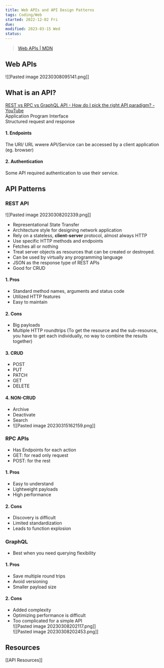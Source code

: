 ```yaml
---
title: Web APIs and API Design Patterns
tags: Coding/Web
started: 2022-12-02 Fri
due:
modified: 2023-03-15 Wed
status:
---
```

>[Web APIs | MDN](https://developer.mozilla.org/en-US/docs/Web/API)
## Web APIs
![[Pasted image 20230308095141.png]]
## What is an API?
[REST vs RPC vs GraphQL API - How do I pick the right API paradigm? - YouTube](https://www.youtube.com/watch?v=hkXzsB8D_mo)  
Application Program Interface  
Structured request and response
#### 1. Endpoints
The URI/ URL wwere API/Service can be accessed by a client application (eg. browser)
#### 2. Authentication
Some API required authentication to use their service.
## API Patterns
### REST API
![[Pasted image 20230308202339.png]]
- Representational State Transfer
- Architecture style for designing network application
- Rely on a stateless, **client-server** protocol, almost always HTTP
- Use specific HTTP methods and endpoints
- Fetches all or nothing
- Treat server objects as resources that can be created or destroyed.
- Can be used by virtually any programming language
- JSON as the response type of REST APIs
- Good for CRUD 
#### 1. Pros
- Standard method names, arguments and status code
- Utilized HTTP features
- Easy to maintain
#### 2. Cons
- Big payloads
- Multiple HTTP roundtrips (To get the resource and the sub-resource, you have to get each individually, no way to combine the results together)
#### 3. CRUD
- POST
- PUT
- PATCH
- GET
- DELETE
#### 4. NON-CRUD
- Archive
- Deactivate
- Search
- ![[Pasted image 20230315162159.png]]
### RPC APIs
- Has Endpoints for each action
- GET: for read only request
- POST: for the rest
#### 1. Pros
- Easy to understand
- Lightweight payloads
- High performance
#### 2. Cons
- Discovery is difficult
- Limited standardization
- Leads to function explosion
### GraphQL
- Best when you need querying flexibility
#### 1. Pros
- Save multiple round trips
- Avoid versioning
- Smaller payload size
#### 2. Cons
- Added complexity
- Optimizing performance is difficult
- Too complicated for a simple API  
![[Pasted image 20230308202117.png]]  
![[Pasted image 20230308202453.png]]
## Resources
[[API Resources]]